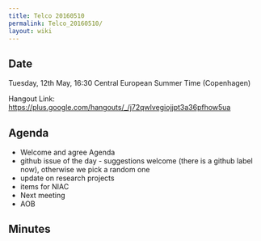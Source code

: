 ```yaml
---
title: Telco 20160510
permalink: Telco_20160510/
layout: wiki
---
```


Date
----

Tuesday, 12th May, 16:30 Central European Summer Time (Copenhagen)

Hangout Link:
<https://plus.google.com/hangouts/_/j72qwlvegiojjpt3a36pfhow5ua>

Agenda
------

-   Welcome and agree Agenda
-   github issue of the day - suggestions welcome (there is a github
    label now), otherwise we pick a random one
-   update on research projects
-   items for NIAC
-   Next meeting
-   AOB

Minutes
-------
